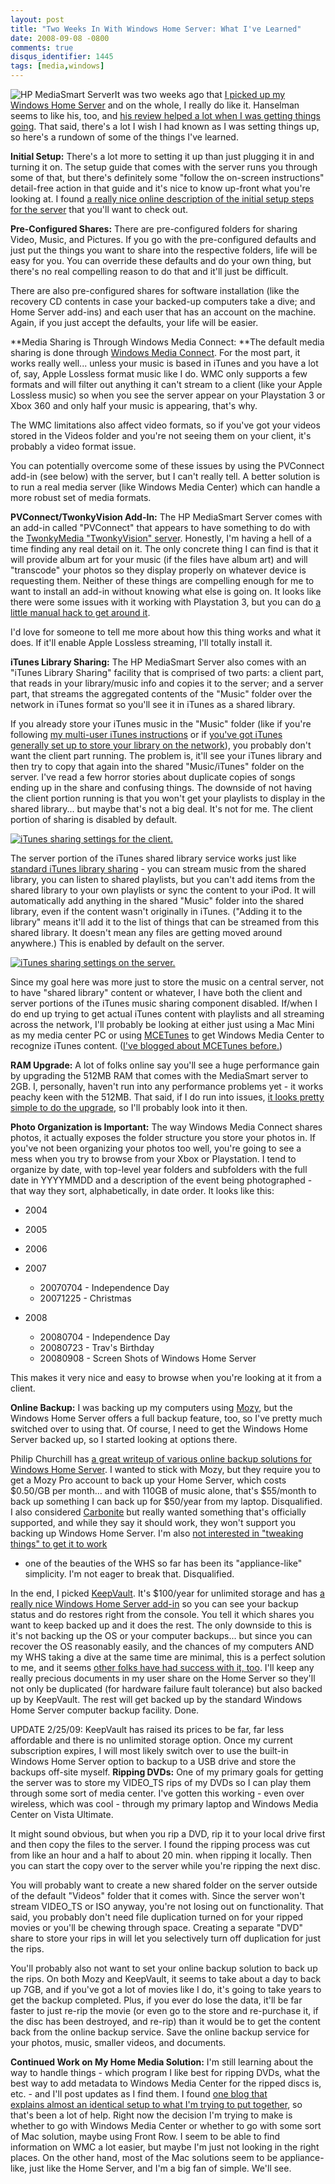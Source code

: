 ```yaml
---
layout: post
title: "Two Weeks In With Windows Home Server: What I've Learned"
date: 2008-09-08 -0800
comments: true
disqus_identifier: 1445
tags: [media,windows]
---
```

![HP MediaSmart
Server](http://ecx.images-amazon.com/images/I/51yjoKfxx2L._SL500_AA180_.jpg)It
was two weeks ago that [I picked up my Windows Home
Server](/archive/2008/08/25/windows-home-server-first-impressions.aspx)
and on the whole, I really do like it. Hanselman seems to like his, too,
and [his review helped a lot when I was getting things
going](http://www.hanselman.com/blog/ReviewHPMediaSmartWindowsHomeServer.aspx).
That said, there's a lot I wish I had known as I was setting things up,
so here's a rundown of some of the things I've learned.

**Initial Setup:**
 There's a lot more to setting it up than just plugging it in and
turning it on. The setup guide that comes with the server runs you
through some of that, but there's definitely some "follow the on-screen
instructions" detail-free action in that guide and it's nice to know
up-front what you're looking at. I found [a really nice online
description of the initial setup steps for the
server](http://computer2000.wordpress.com/2008/08/05/) that you'll want
to check out.

**Pre-Configured Shares:**
 There are pre-configured folders for sharing Video, Music, and
Pictures. If you go with the pre-configured defaults and just put the
things you want to share into the respective folders, life will be easy
for you. You can override these defaults and do your own thing, but
there's no real compelling reason to do that and it'll just be
difficult.

There are also pre-configured shares for software installation (like the
recovery CD contents in case your backed-up computers take a dive; and
Home Server add-ins) and each user that has an account on the machine.
Again, if you just accept the defaults, your life will be easier.

**Media Sharing is Through Windows Media Connect:
**The default media sharing is done through [Windows Media
Connect](http://en.wikipedia.org/wiki/Windows_Media_Connect). For the
most part, it works really well... unless your music is based in iTunes
and you have a lot of, say, Apple Lossless format music like I do. WMC
only supports a few formats and will filter out anything it can't stream
to a client (like your Apple Lossless music) so when you see the server
appear on your Playstation 3 or Xbox 360 and only half your music is
appearing, that's why.

The WMC limitations also affect video formats, so if you've got your
videos stored in the Videos folder and you're not seeing them on your
client, it's probably a video format issue.

You can potentially overcome some of these issues by using the PVConnect
add-in (see below) with the server, but I can't really tell. A better
solution is to run a real media server (like Windows Media Center) which
can handle a more robust set of media formats.

**PVConnect/TwonkyVision Add-In:**
 The HP MediaSmart Server comes with an add-in called "PVConnect" that
appears to have something to do with the [TwonkyMedia "TwonkyVision"
server](http://www.twonkyvision.de/). Honestly, I'm having a hell of a
time finding any real detail on it. The only concrete thing I can find
is that it will provide album art for your music (if the files have
album art) and will "transcode" your photos so they display properly on
whatever device is requesting them. Neither of these things are
compelling enough for me to want to install an add-in without knowing
what else is going on. It looks like there were some issues with it
working with Playstation 3, but you can do [a little manual hack to get
around
it](http://www.wegotserved.co.uk/2008/07/25/how-to-play-media-stored-on-your-playstation-3-with-windows-home-server-and-pvconnecttwonkymedia/).

I'd love for someone to tell me more about how this thing works and what
it does. If it'll enable Apple Lossless streaming, I'll totally install
it.

**iTunes Library Sharing:**
 The HP MediaSmart Server also comes with an "iTunes Library Sharing"
facility that is comprised of two parts: a client part, that reads in
your library/music info and copies it to the server; and a server part,
that streams the aggregated contents of the "Music" folder over the
network in iTunes format so you'll see it in iTunes as a shared library.

If you already store your iTunes music in the "Music" folder (like if
you're following [my multi-user iTunes
instructions](/archive/2005/04/10/multi-user-itunes.aspx) or if [you've
got iTunes generally set up to store your library on the
network](http://lifehacker.com/software/itunes/hack-attack-share-your-itunes-music-library-over-your-home-network-230605.php)),
you probably don't want the client part running. The problem is, it'll
see your iTunes library and then try to copy that again into the shared
"Music/iTunes" folder on the server. I've read a few horror stories
about duplicate copies of songs ending up in the share and confusing
things. The downside of not having the client portion running is that
you won't get your playlists to display in the shared library... but
maybe that's not a big deal. It's not for me. The client portion of
sharing is disabled by default.

[![iTunes sharing settings for the
client.](http://lh5.ggpht.com/travis.illig/SMU3vXR6d3I/AAAAAAAAAh8/i7vWxkuOGZY/s288/WHS%20-%20iTunes%20Client%20Settings.png.jpg)](http://picasaweb.google.com/lh/photo/AMkfO8Wl69mT4JANTFdbwQ)

The server portion of the iTunes shared library service works just like
[standard iTunes library sharing](http://support.apple.com/kb/HT2358) -
you can stream music from the shared library, you can listen to shared
playlists, but you can't add items from the shared library to your own
playlists or sync the content to your iPod. It will automatically add
anything in the shared "Music" folder into the shared library, even if
the content wasn't originally in iTunes. ("Adding it to the library"
means it'll add it to the list of things that can be streamed from this
shared library. It doesn't mean any files are getting moved around
anywhere.) This is enabled by default on the server.

[![iTunes sharing settings on the
server.](http://lh4.ggpht.com/travis.illig/SMU3viwwuMI/AAAAAAAAAiE/CLwCghXaPPk/s288/WHS%20-%20iTunes%20Server%20Settings.png.jpg)](http://picasaweb.google.com/lh/photo/sRcXp_a90y0qupOEahwmHg)

Since my goal here was more just to store the music on a central server,
not to have "shared library" content or whatever, I have both the client
and server portions of the iTunes music sharing component disabled.
If/when I do end up trying to get actual iTunes content with playlists
and all streaming across the network, I'll probably be looking at either
just using a Mac Mini as my media center PC or using
[MCETunes](http://www.mcetunes.com/) to get Windows Media Center to
recognize iTunes content. ([I've blogged about MCETunes
before.](/archive/2007/09/17/mce-tunes.aspx))

**RAM Upgrade:**
 A lot of folks online say you'll see a huge performance gain by
upgrading the 512MB RAM that comes with the MediaSmart server to 2GB. I,
personally, haven't run into any performance problems yet - it works
peachy keen with the 512MB. That said, if I do run into issues, [it
looks pretty simple to do the
upgrade](http://homeserver.netartifex.com), so I'll probably look into
it then.

**Photo Organization is Important:**
 The way Windows Media Connect shares photos, it actually exposes the
folder structure you store your photos in. If you've not been organizing
your photos too well, you're going to see a mess when you try to browse
from your Xbox or Playstation. I tend to organize by date,
with top-level year folders and subfolders with the full date in
YYYYMMDD and a description of the event being photographed - that way
they sort, alphabetically, in date order. It looks like this:

-   2004
-   2005
-   2006
-   2007
    -   20070704 - Independence Day
    -   20071225 - Christmas

-   2008
    -   20080704 - Independence Day
    -   20080723 - Trav's Birthday
    -   20080908 - Screen Shots of Windows Home Server

This makes it very nice and easy to browse when you're looking at it
from a client.

**Online Backup:**
 I was backing up my computers using [Mozy](http://www.mozy.com), but
the Windows Home Server offers a full backup feature, too, so I've
pretty much switched over to using that. Of course, I need to get the
Windows Home Server backed up, so I started looking at options there.

Philip Churchill has [a great writeup of various online backup solutions
for Windows Home
Server](http://mswhs.com/2007/06/25/online-offsite-whs-backup-solutions/).
I wanted to stick with Mozy, but they require you to get a Mozy Pro
account to back up your Home Server, which costs \$0.50/GB per month...
and with 110GB of music alone, that's \$55/month to back up something I
can back up for \$50/year from my laptop. Disqualified. I also
considered [Carbonite](http://www.carbonite.com/) but really wanted
something that's officially supported, and while they say it should
work, they won't support you backing up Windows Home Server. I'm also
[not interested in "tweaking things" to get it to
work](http://trevinchow.com/blog/2008/02/12/mozy-to-carbonite-oh-no-you-dont/)
- one of the beauties of the WHS so far has been its "appliance-like"
simplicity. I'm not eager to break that. Disqualified.

In the end, I picked [KeepVault](http://www.keepvault.com). It's
\$100/year for unlimited storage and has [a really nice Windows Home
Server add-in](http://www.keepvault.com/tour_2_whs.htm) so you can see
your backup status and do restores right from the console. You tell it
which shares you want to keep backed up and it does the rest. The only
downside to this is it's not backing up the OS or your computer
backups... but since you can recover the OS reasonably easily, and the
chances of my computers AND my WHS taking a dive at the same time are
minimal, this is a perfect solution to me, and it seems [other folks
have had success with it,
too](http://blogs.msdn.com/echarran/archive/2008/05/08/architecture-of-the-charran-ehome.aspx).
I'll keep any really precious documents in my user share on the Home
Server so they'll not only be duplicated (for hardware failure fault
tolerance) but also backed up by KeepVault. The rest will get backed up
by the standard Windows Home Server computer backup facility. Done.

UPDATE 2/25/09: KeepVault has raised its prices to be far, far less
affordable and there is no unlimited storage option. Once my current
subscription expires, I will most likely switch over to use the built-in
Windows Home Server option to backup to a USB drive and store the
backups off-site myself.
**Ripping DVDs:**
 One of my primary goals for getting the server was to store my
VIDEO\_TS rips of my DVDs so I can play them through some sort of media
center. I've gotten this working - even over wireless, which was cool -
through my primary laptop and Windows Media Center on Vista Ultimate.

It might sound obvious, but when you rip a DVD, rip it to your local
drive first and then copy the files to the server. I found the ripping
process was cut from like an hour and a half to about 20 min. when
ripping it locally. Then you can start the copy over to the server while
you're ripping the next disc.

You will probably want to create a new shared folder on the server
outside of the default "Videos" folder that it comes with. Since the
server won't stream VIDEO\_TS or ISO anyway, you're not losing out on
functionality. That said, you probably don't need file duplication
turned on for your ripped movies or you'll be chewing through space.
Creating a separate "DVD" share to store your rips in will let you
selectively turn off duplication for just the rips.

You'll probably also not want to set your online backup solution to back
up the rips. On both Mozy and KeepVault, it seems to take about a day to
back up 7GB, and if you've got a lot of movies like I do, it's going to
take years to get the backup completed. Plus, if you ever do lose the
data, it'll be far faster to just re-rip the movie (or even go to the
store and re-purchase it, if the disc has been destroyed, and re-rip)
than it would be to get the content back from the online backup service.
Save the online backup service for your photos, music, smaller videos,
and documents.

**Continued Work on My Home Media Solution:**
 I'm still learning about the way to handle things - which program I
like best for ripping DVDs, what the best way to add metadata to Windows
Media Center for the ripped discs is, etc. - and I'll post updates as I
find them. I found [one blog that explains almost an identical setup to
what I'm trying to put
together](http://blogs.msdn.com/echarran/archive/2008/05/08/architecture-of-the-charran-ehome.aspx),
so that's been a lot of help. Right now the decision I'm trying to make
is whether to go with Windows Media Center or whether to go with some
sort of Mac solution, maybe using Front Row. I seem to be able to find
information on WMC a lot easier, but maybe I'm just not looking in the
right places. On the other hand, most of the Mac solutions seem to be
appliance-like, just like the Home Server, and I'm a big fan of simple.
We'll see.

